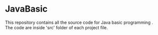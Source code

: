 # JavaBasic
This repository contains all the source code for Java basic programming . The code are inside 'src' folder of each project file. 

